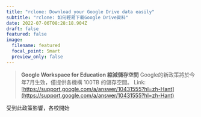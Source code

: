 ```yaml
---
title: "rclone: Download your Google Drive data easily"
subtitle: "rclone: 如何輕易下載Google Drive資料"
date: 2022-07-06T08:28:18.904Z
draft: false
featured: false
image:
  filename: featured
  focal_point: Smart
  preview_only: false
---
```

> **Google Workspace for Education 縮減儲存空間**
Google的新政策將於今年7月生效，僅提供各機構 100TB 的儲存空間。
Link: [https://support.google.com/a/answer/10431555?hl=zh-Hant](https://support.google.com/a/answer/10431555?hl=zh-Hant)

受到此政策影響，各校開始
